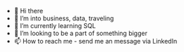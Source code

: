 - 👋 Hi there
- 👀 I’m into business, data, traveling
- 🌱 I’m currently learning SQL
- 💞️ I’m looking to be a part of something bigger
- 📫 How to reach me - send me an message via LinkedIn

<!---
Adriana-Kozlowska/Adriana-Kozlowska is a ✨ special ✨ repository because its `README.md` (this file) appears on your GitHub profile.
You can click the Preview link to take a look at your changes.
--->
